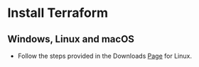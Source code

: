 # Install Terraform

## Windows, Linux and macOS

- Follow the steps provided in the Downloads [Page](https://developer.hashicorp.com/terraform/downloads) for Linux.


